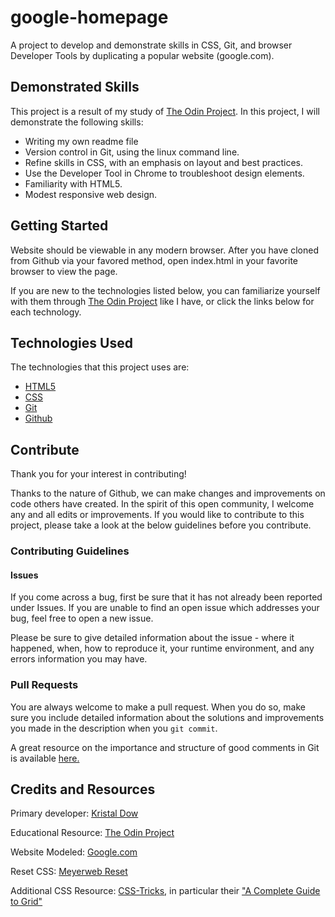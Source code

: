 # google-homepage
A project to develop and demonstrate skills in CSS, Git, and browser Developer Tools  by duplicating a popular website (google.com). 

## Demonstrated Skills
This project is a result of my study of [The Odin Project](https://theodinproject.com). In this project, I will demonstrate the following skills:
- Writing my own readme file
- Version control in Git, using the linux command line.
- Refine skills in CSS, with an emphasis on layout and best practices.
- Use the Developer Tool in Chrome to troubleshoot design elements.
- Familiarity with HTML5.
- Modest responsive web design.

## Getting Started
Website should be viewable in any modern browser. After you have cloned from Github via your favored method, open index.html in your favorite browser to view the page.

If you are new to the technologies listed below, you can familiarize yourself with them through [The Odin Project](https://theodinproject.com) like I have, or click the links below for each technology.

## Technologies Used
The technologies that this project uses are:
- [HTML5](https://www.w3schools.com/html/html5_intro.asp)
- [CSS](https://www.w3schools.com/css/default.asp)
- [Git](https://www.atlassian.com/git/tutorials/what-is-git)
- [Github](https://www.github.com)

## Contribute
Thank you for your interest in contributing! 

Thanks to the nature of Github, we can make changes and improvements on code others have created. In the spirit of this open community, I welcome any and all edits or improvements. If you would like to contribute to this project, please take a look at the below guidelines before you contribute.

### Contributing Guidelines
#### Issues
If you come across a bug, first be sure that it has not already been reported under Issues. If you are unable to find an open issue which addresses your bug, feel free to open a new issue.

Please be sure to give detailed information about the issue - where it happened, when, how to reproduce it, your runtime environment, and any errors information you may have.
### Pull Requests
You are always welcome to make a pull request. When you do so, make sure you include detailed information about the solutions and improvements you made in the description when you `git commit`.

A great resource on the importance and structure of good comments in Git is available [here.](https://chris.beams.io/posts/git-commit/)


## Credits and Resources
Primary developer: [Kristal Dow](https://github.com/KristalMDow)

Educational Resource: [The Odin Project](https://theodinproject.com)

Website Modeled: [Google.com](http://www.google.com)

Reset CSS: [Meyerweb Reset](http://meyerweb.com/eric/tools/css/reset/)

Additional CSS Resource: [CSS-Tricks](https://css-tricks.com/), in particular their ["A Complete Guide to Grid"](https://css-tricks.com/snippets/css/complete-guide-grid/)

